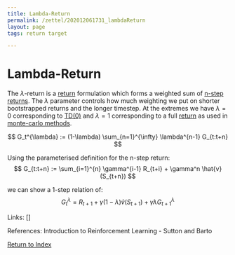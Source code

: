 ```yaml
---
title: Lambda-Return
permalink: /zettel/202012061731_lambdaReturn
layout: page
tags: return target

---
```

# Lambda-Return

The $\lambda$-return is a [return](202011221815_returnsRL) formulation 
which forms a weighted sum of [n-step returns](202011302230_nstepReturn). 
The $\lambda$ parameter controls how much weighting we put on shorter 
bootstrapped returns and the longer timestep. At the extremes we have $\lambda=0$ 
corresponding to [TD(0)](202011302050_tabularTDZero) and $\lambda=1$ corresponding 
to a full [return](202011221815_returnsRL) as used in [monte-carlo methods](202011301233_monteCarloExploringStarts).

$$
G_t^{\lambda} := (1-\lambda) \sum_{n=1}^{\infty} \lambda^{n-1} G_{t:t+n}
$$

Using the parameterised definition for the n-step return:
$$
G_{t:t+n} := \sum_{i=1}^{n} \gamma^{i-1} R_{t+i} + \gamma^n \hat{v}(S_{t+n})
$$

we can show a 1-step relation of:
$$
G_t^{\lambda} = R_{t+1} + \gamma ( 1- \lambda ) \hat{v}(S_{t+1}) + \gamma \lambda G_{t+1}^{\lambda}
$$

Links: []

References: Introduction to Reinforcement Learning - Sutton and Barto

[Return to Index](index)